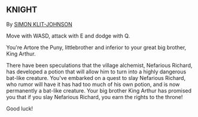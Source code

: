 KNIGHT
------
By [SIMON KLIT-JOHNSON](https://github.com/simonpacis)

Move with WASD, attack with E and dodge with Q.

You're Artore the Puny, littlebrother and inferior to your great big brother, King Arthur.

There have been speculations that the village alchemist, Nefarious Richard, has developed a potion that will allow him to turn into a highly dangerous bat-like creature. You've embarked on a quest to slay Nefarious Richard, who rumor will have it has had too much of his own potion, and is now permanently a bat-like creature. Your big brother King Arthur has promised you that if you slay Nefarious Richard, you earn the rights to the throne!

Good luck!
